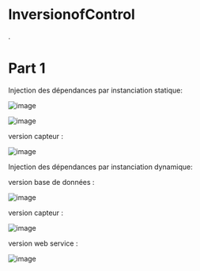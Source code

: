 # InversionofControl
.
# Part 1

Injection des dépendances par instanciation statique:

![image](https://user-images.githubusercontent.com/102218192/162332117-b58710db-0889-4f47-a2fd-a0a0a46f5fa0.png)

![image](https://user-images.githubusercontent.com/102218192/162333532-eac9df17-12c8-45fd-856f-459e7c0d0854.png)


version capteur :

![image](https://user-images.githubusercontent.com/102218192/162332381-589e6de8-3164-420d-9464-af500574826a.png)

Injection des dépendances par instanciation dynamique:

version base de données :

![image](https://user-images.githubusercontent.com/102218192/162332814-b54b0f15-cf68-4545-8864-763e97aefeb4.png)

version capteur :

![image](https://user-images.githubusercontent.com/102218192/162332963-8af19da7-f751-4edf-8314-37e299875784.png)

version web service :

![image](https://user-images.githubusercontent.com/102218192/162333318-40d6ada9-8bc3-4178-8a36-20969e09d383.png)
